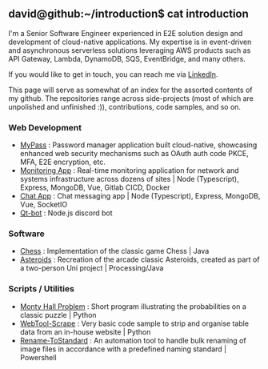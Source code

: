 ## david@github:~/introduction$ cat introduction

I'm a Senior Software Engineer experienced in E2E solution design and development of cloud-native applications. My expertise is in event-driven and asynchronous serverless solutions leveraging AWS products such as API Gateway, Lambda, DynamoDB, SQS, EventBridge, and many others.

If you would like to get in touch, you can reach me via [LinkedIn](https://www.linkedin.com/in/davepmartinz/).

This page will serve as somewhat of an index for the assorted contents of my github. The repositories range across side-projects (most of which are unpolished and unfinished :)), contributions, code samples, and so on. 


### Web Development
* [MyPass](https://github.com/davidpmartin/mypass) : Password manager application built cloud-native, showcasing enhanced web security mechanisms such as OAuth auth code PKCE, MFA, E2E encryption, etc.
* [Monitoring App](https://github.com/davidpmartin/sitemonitoring) : Real-time monitoring application for network and systems infrastructure across dozens of sites | Node (Typescript), Express, MongoDB, Vue, Gitlab CICD, Docker
* [Chat App](https://github.com/davidpmartin/chat-app) : Chat messaging app | Node (Typescript), Express, MongoDB, Vue, SocketIO
* [Qt-bot](https://github.com/davidpmartin/qt-bot) : Node.js discord bot

### Software
* [Chess](https://github.com/davidpmartin/chess) : Implementation of the classic game Chess | Java
* [Asteroids](https://github.com/davidpmartin/asteroids) : Recreation of the arcade classic Asteroids, created as part of a two-person Uni project | Processing/Java

### Scripts / Utilities
* [Monty Hall Problem](https://github.com/davidpmartin/monty-hall-problem) : Short program illustrating the probabilities on a classic puzzle | Python
* [WebTool-Scrape](https://github.com/davidpmartin/webtool-scrape) : Very basic code sample to strip and organise table data from an in-house website | Python
* [Rename-ToStandard](https://github.com/davidpmartin/rename-to-standard) : An automation tool to handle bulk renaming of image files in accordance with a predefined naming standard | Powershell
